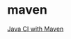 # maven
[Java CI with Maven](https://github.com/maxim-safonov/maven/actions/workflows/ci.yml/badge.svg)
